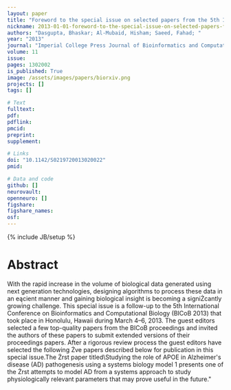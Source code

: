 ```yaml
---
layout: paper
title: "Foreword to the special issue on selected papers from the 5th International Conference on Bioinformatics and Computational Biology (BICoB 2013)"
nickname: 2013-01-01-foreword-to-the-special-issue-on-selected-papers-from-the-5th-international-conference-on-bioinformatics-and-computational-biology-bicob-2013
authors: "Dasgupta, Bhaskar; Al-Mubaid, Hisham; Saeed, Fahad; "
year: "2013"
journal: "Imperial College Press Journal of Bioinformatics and Computational Biology"
volume: 11
issue:
pages: 1302002
is_published: True
image: /assets/images/papers/biorxiv.png
projects: []
tags: []

# Text
fulltext:
pdf:
pdflink:
pmcid:
preprint: 
supplement:

# Links
doi: "10.1142/S0219720013020022"
pmid:

# Data and code
github: []
neurovault:
openneuro: []
figshare:
figshare_names:
osf:
---
```

{% include JB/setup %}

# Abstract

With the rapid increase in the volume of biological data generated using next generation technologies, designing algorithms to process these data in an eącient manner and gaining biological insight is becoming a signiŻcantly growing challenge. This special issue is a follow-up to the 5th International Conference on Bioinformatics and Computational Biology (BICoB 2013) that took place in Honolulu, Hawaii during March 4–6, 2013. The guest editors selected a few top-quality papers from the BICoB proceedings and invited the authors of these papers to submit extended versions of their proceedings papers. After a rigorous review process the guest editors have selected the following Żve papers described below for publication in this special issue.The Żrst paper titled\Studying the role of APOE in Alzheimer's disease (AD) pathogenesis using a systems biology model 1 presents one of the Żrst attempts to model AD from a systems approach to study physiologically relevant parameters that may prove useful in the future."
